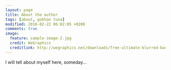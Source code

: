 ```yaml
---
layout: page
title: About the author
tags: [about, gokhan tuna]
modified: 2016-02-22 06:02:05 +0200
comments: true
image:
  feature: sample-image-2.jpg
  credit: WeGraphics
  creditlink: http://wegraphics.net/downloads/free-ultimate-blurred-background-pack/
---
```


I will tell about myself here, someday...